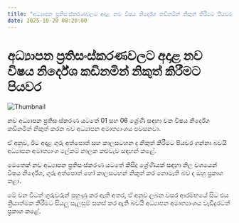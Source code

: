 ```yaml
---
title: "අධ්‍යාපන ප්‍රතිසංස්කරණවලට අදාළ නව විෂය නිර්දේශ කඩිනමින් නිකුත් කිරීමට පියවර"
date: 2025-10-20 08:20:00
---
```


# අධ්‍යාපන ප්‍රතිසංස්කරණවලට අදාළ නව විෂය නිර්දේශ කඩිනමින් නිකුත් කිරීමට පියවර

![Thumbnail](https://helakuru.sgp1.cdn.digitaloceanspaces.com/esana/images/lib/ministry-of-education-thumb.jpg)

නව අධ්‍යාපන ප්‍රතිසංස්කරණ යටතේ 01 සහ 06 ශ්‍රේණි සඳහා වන විෂය නිර්දේශ කඩිනමින් නිකුත් කරන බව අධ්‍යාපන අමාත්‍යාංශය පවසනවා.

ඒ අනුව, ඊට අදාළ ගුරු අත්පොත් සහ කාලසටහන ද නිකුත් කිරීමට පියවර ගන්නා බවයි අධ්‍යාපන අමාත්‍යාංශ ලේකම් නාලක කළුවැව සඳහන් කළේ.

මෙතෙක් නව අධ්‍යාපන ප්‍රතිසංස්කරණ යටතේ කිසිදු ශ්‍රේණියක් සඳහා නිල වශයෙන් විෂය නිර්දේශ, ගුරු අත්පොත් හෝ කාලසටහන් නිකුත් කර නොමැති බව ද ඔහු ප්‍රකාශ කළා.

මේ වන විටත් ගුරුවරුන් පුහුණු කර ඇති අතර, ඒ අනුව ලබන වසර ආරම්භයේ සිට එය ක්‍රියාත්මක කිරීමට සියලු සැලසුම් සකස් කර ඇති බවයි අධ්‍යාපන අමාත්‍යාංශය වැඩිදුරටත් ප්‍රකාශ කළේ.

